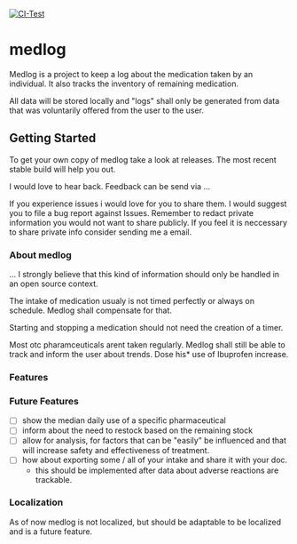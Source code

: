 [![CI-Test](https://github.com/Hu1buerger/medlog/actions/workflows/build-artifacts.yml/badge.svg)](https://github.com/Hu1buerger/medlog/actions/workflows/build-artifacts.yml)

# medlog

Medlog is a project to keep a log about the medication taken by an individual.
It also tracks the inventory of remaining medication.

All data will be stored locally and "logs" shall only be generated from data that was voluntarily offered from the user
to the user. 

## Getting Started

To get your own copy of medlog take a look at releases. The most recent stable build will help you out.

I would love to hear back. Feedback can be send via ...

If you experience issues i would love for you to share them. I would suggest you to file a bug report against Issues.
Remember to redact private information you would not want to share publicly. If you feel it is neccessary to share private info
consider sending me a email. 

### About medlog
...
I strongly believe that this kind of information should only be handled in an open source context.

The intake of medication usualy is not timed perfectly or always on schedule.
Medlog shall compensate for that. 

Starting and stopping a medication should not need the creation of a timer.

Most otc pharamceuticals arent taken regularly.
Medlog shall still be able to track and inform the user about trends.
    Dose his* use of Ibuprofen increase.
### Features

### Future Features

- [ ] show the median daily use of a specific pharmaceutical
- [ ] inform about the need to restock based on the remaining stock
- [ ] allow for analysis, for factors that can be "easily" be influenced 
    and that will increase safety and effectiveness of treatment.
- [ ] how about exporting some / all of your intake and share it with your doc.
    - this should be implemented after data about adverse reactions are trackable.
### Localization

As of now medlog is not localized, but should be adaptable to be localized and is a future feature.
